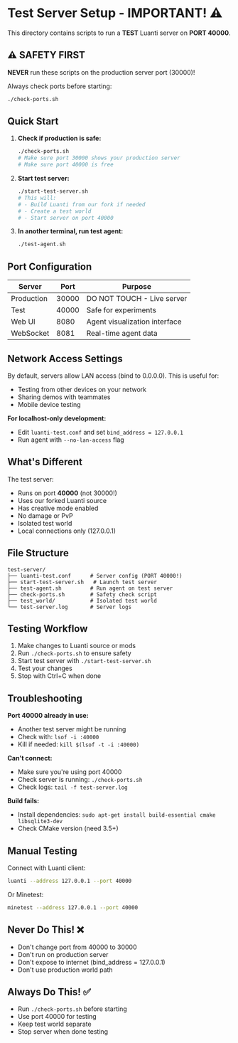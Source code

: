 # Test Server Setup - IMPORTANT! ⚠️

This directory contains scripts to run a **TEST** Luanti server on **PORT 40000**.

## ⚠️ SAFETY FIRST

**NEVER** run these scripts on the production server port (30000)!

Always check ports before starting:
```bash
./check-ports.sh
```

## Quick Start

1. **Check if production is safe:**
   ```bash
   ./check-ports.sh
   # Make sure port 30000 shows your production server
   # Make sure port 40000 is free
   ```

2. **Start test server:**
   ```bash
   ./start-test-server.sh
   # This will:
   # - Build Luanti from our fork if needed
   # - Create a test world
   # - Start server on port 40000
   ```

3. **In another terminal, run test agent:**
   ```bash
   ./test-agent.sh
   ```

## Port Configuration

| Server | Port | Purpose |
|--------|------|---------|
| Production | 30000 | DO NOT TOUCH - Live server |
| Test | 40000 | Safe for experiments |
| Web UI | 8080 | Agent visualization interface |
| WebSocket | 8081 | Real-time agent data |

## Network Access Settings

By default, servers allow LAN access (bind to 0.0.0.0). This is useful for:
- Testing from other devices on your network
- Sharing demos with teammates
- Mobile device testing

**For localhost-only development:**
- Edit `luanti-test.conf` and set `bind_address = 127.0.0.1`
- Run agent with `--no-lan-access` flag

## What's Different

The test server:
- Runs on port **40000** (not 30000!)
- Uses our forked Luanti source
- Has creative mode enabled
- No damage or PvP
- Isolated test world
- Local connections only (127.0.0.1)

## File Structure

```
test-server/
├── luanti-test.conf      # Server config (PORT 40000!)
├── start-test-server.sh   # Launch test server
├── test-agent.sh         # Run agent on test server
├── check-ports.sh        # Safety check script
├── test_world/           # Isolated test world
└── test-server.log       # Server logs
```

## Testing Workflow

1. Make changes to Luanti source or mods
2. Run `./check-ports.sh` to ensure safety
3. Start test server with `./start-test-server.sh`
4. Test your changes
5. Stop with Ctrl+C when done

## Troubleshooting

**Port 40000 already in use:**
- Another test server might be running
- Check with: `lsof -i :40000`
- Kill if needed: `kill $(lsof -t -i :40000)`

**Can't connect:**
- Make sure you're using port 40000
- Check server is running: `./check-ports.sh`
- Check logs: `tail -f test-server.log`

**Build fails:**
- Install dependencies: `sudo apt-get install build-essential cmake libsqlite3-dev`
- Check CMake version (need 3.5+)

## Manual Testing

Connect with Luanti client:
```bash
luanti --address 127.0.0.1 --port 40000
```

Or Minetest:
```bash
minetest --address 127.0.0.1 --port 40000
```

## Never Do This! ❌

- Don't change port from 40000 to 30000
- Don't run on production server
- Don't expose to internet (bind_address = 127.0.0.1)
- Don't use production world path

## Always Do This! ✅

- Run `./check-ports.sh` before starting
- Use port 40000 for testing
- Keep test world separate
- Stop server when done testing